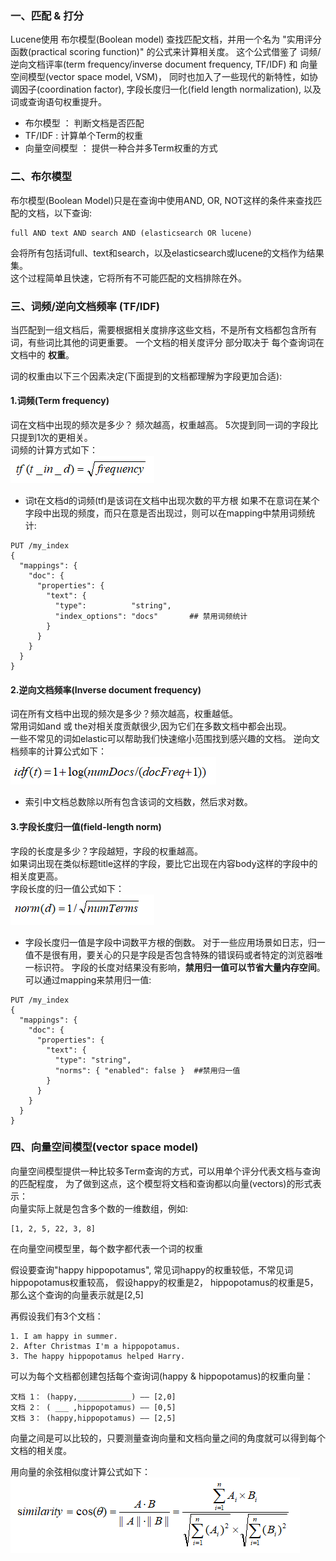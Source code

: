 ### 一、匹配 & 打分  
Lucene使用 布尔模型(Boolean model) 查找匹配文档，并用一个名为 "实用评分函数(practical scoring function)" 的公式来计算相关度。
这个公式借鉴了 词频/逆向文档评率(term frequency/inverse document frequency, TF/IDF) 和 向量空间模型(vector space model, VSM)，
同时也加入了一些现代的新特性，如协调因子(coordination factor), 字段长度归一化(field length normalization), 以及词或查询语句权重提升。 

- 布尔模型 ： 判断文档是否匹配
- TF/IDF : 计算单个Term的权重
- 向量空间模型 ： 提供一种合并多Term权重的方式

### 二、布尔模型
布尔模型(Boolean Model)只是在查询中使用AND, OR, NOT这样的条件来查找匹配的文档，以下查询:
```
full AND text AND search AND (elasticsearch OR lucene)
```
会将所有包括词full、text和search，以及elasticsearch或lucene的文档作为结果集。  
这个过程简单且快速，它将所有不可能匹配的文档排除在外。 

### 三、词频/逆向文档频率 (TF/IDF)
当匹配到一组文档后，需要根据相关度排序这些文档，不是所有文档都包含所有词，有些词比其他的词更重要。
一个文档的相关度评分 部分取决于 每个查询词在文档中的 **权重**。

词的权重由以下三个因素决定(下面提到的文档都理解为字段更加合适):
#### 1.词频(Term frequency)
词在文档中出现的频次是多少？ 频次越高，权重越高。 5次提到同一词的字段比只提到1次的更相关。  
词频的计算方式如下：   
![avatar](img/tf.png)  
- 词t在文档d的词频(tf)是该词在文档中出现次数的平方根
如果不在意词在某个字段中出现的频度，而只在意是否出现过，则可以在mapping中禁用词频统计:
```
PUT /my_index
{
  "mappings": {
    "doc": {
      "properties": {
        "text": {
          "type":          "string",
          "index_options": "docs"       ## 禁用词频统计
        }
      }
    }
  }
}
```  
#### 2.逆向文档频率(Inverse document frequency)
词在所有文档中出现的频次是多少？频次越高，权重越低。  
常用词如and 或 the对相关度贡献很少,因为它们在多数文档中都会出现。  
一些不常见的词如elastic可以帮助我们快速缩小范围找到感兴趣的文档。
逆向文档频率的计算公式如下：  
![avatar](img/idf.png)  
- 索引中文档总数除以所有包含该词的文档数，然后求对数。
#### 3.字段长度归一值(field-length norm)
字段的长度是多少？字段越短，字段的权重越高。  
如果词出现在类似标题title这样的字段，要比它出现在内容body这样的字段中的相关度更高。  
字段长度的归一值公式如下：  
![avatar](img/norm.png)      
- 字段长度归一值是字段中词数平方根的倒数。
对于一些应用场景如日志，归一值不是很有用，要关心的只是字段是否包含特殊的错误码或者特定的浏览器唯一标识符。
字段的长度对结果没有影响，**禁用归一值可以节省大量内存空间**。  
可以通过mapping来禁用归一值:
```
PUT /my_index
{
  "mappings": {
    "doc": {
      "properties": {
        "text": {
          "type": "string",
          "norms": { "enabled": false }  ##禁用归一值
        }
      }
    }
  }
}
```

### 四、向量空间模型(vector space model)
向量空间模型提供一种比较多Term查询的方式，可以用单个评分代表文档与查询的匹配程度，
为了做到这点，这个模型将文档和查询都以向量(vectors)的形式表示：  
向量实际上就是包含多个数的一维数组，例如:
```
[1, 2, 5, 22, 3, 8]
```
在向量空间模型里，每个数字都代表一个词的权重  

假设要查询"happy hippopotamus", 常见词happy的权重较低，不常见词hippopotamus权重较高，
假设happy的权重是2， hippopotamus的权重是5，那么这个查询的向量表示就是[2,5]

再假设我们有3个文档：
```
1. I am happy in summer.
2. After Christmas I'm a hippopotamus.
3. The happy hippopotamus helped Harry.
```
可以为每个文档都创建包括每个查询词(happy & hippopotamus)的权重向量：
```
文档 1： (happy,____________) —— [2,0]
文档 2： ( ___ ,hippopotamus) —— [0,5]
文档 3： (happy,hippopotamus) —— [2,5]
``` 
向量之间是可以比较的，只要测量查询向量和文档向量之间的角度就可以得到每个文档的相关度。

用向量的余弦相似度计算公式如下：  
![avatar](img/cos.png)    



































